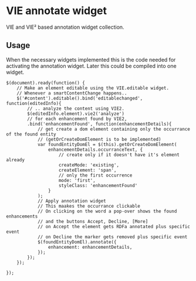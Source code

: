 VIE annotate widget
===================

VIE and VIE² based annotation widget collection.

Usage
-----

When the necessary widgets implemented this is the code needed for activating the 
annotation widget. Later this could be compiled into one widget.

    $(document).ready(function() {
        // Make an element editable using the VIE.editable widget. 
        // Whenever a smartContentChange happens..
        $('#content').editable().bind('editablechanged', function(editedInfo){
            // .. analyze the content using VIE2.
            $(editedInfo.element).vie2('analyze')
            // for each enhancement found by VIE2, 
            .bind('enhancementFound', function(enhancementDetails){
                // get create a dom element containing only the occurrance of the found entity
                // (getOrCreateDomElement is to be implemented)
                var foundEntityDomEl = $(this).getOrCreateDomElement( 
                    enhancementDetails.occurranceText, {
                        // create only if it doesn't have it's element already
                        createMode: 'existing', 
                        createElement: 'span', 
                        // only the first occurrence
                        mode: 'first', 
                        styleClass: 'enhancementFound'
                    }
                );
                // Apply annotation widget
                // This maakes the occurrance clickable
                // On clicking on the word a pop-over shows the found enhancements
                // and the buttons Accept, Decline, [More]
                // on Accept the element gets RDFa annotated plus specific event
                // on Decline the marker gets removed plus specific event
                $(foundEntityDomEl).annotate({
                    enhancement: enhancementDetails,
                });
            });
        });
        
    });


